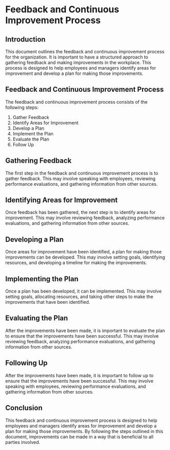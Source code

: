 # Feedback and Continuous Improvement Process

## Introduction
This document outlines the feedback and continuous improvement process for the organization. It is important to have a structured approach to gathering feedback and making improvements in the workplace. This process is designed to help employees and managers identify areas for improvement and develop a plan for making those improvements.

## Feedback and Continuous Improvement Process
The feedback and continuous improvement process consists of the following steps:

1. Gather Feedback
2. Identify Areas for Improvement
3. Develop a Plan
4. Implement the Plan
5. Evaluate the Plan
6. Follow Up

## Gathering Feedback
The first step in the feedback and continuous improvement process is to gather feedback. This may involve speaking with employees, reviewing performance evaluations, and gathering information from other sources.

## Identifying Areas for Improvement
Once feedback has been gathered, the next step is to identify areas for improvement. This may involve reviewing feedback, analyzing performance evaluations, and gathering information from other sources.
    
## Developing a Plan
Once areas for improvement have been identified, a plan for making those improvements can be developed. This may involve setting goals, identifying resources, and developing a timeline for making the improvements.
    
## Implementing the Plan
Once a plan has been developed, it can be implemented. This may involve setting goals, allocating resources, and taking other steps to make the improvements that have been identified.
    
## Evaluating the Plan
After the improvements have been made, it is important to evaluate the plan to ensure that the improvements have been successful. This may involve reviewing feedback, analyzing performance evaluations, and gathering information from other sources.
    
## Following Up
After the improvements have been made, it is important to follow up to ensure that the improvements have been successful. This may involve speaking with employees, reviewing performance evaluations, and gathering information from other sources.
    
## Conclusion
This feedback and continuous improvement process is designed to help employees and managers identify areas for improvement and develop a plan for making those improvements. By following the steps outlined in this document, improvements can be made in a way that is beneficial to all parties involved.
